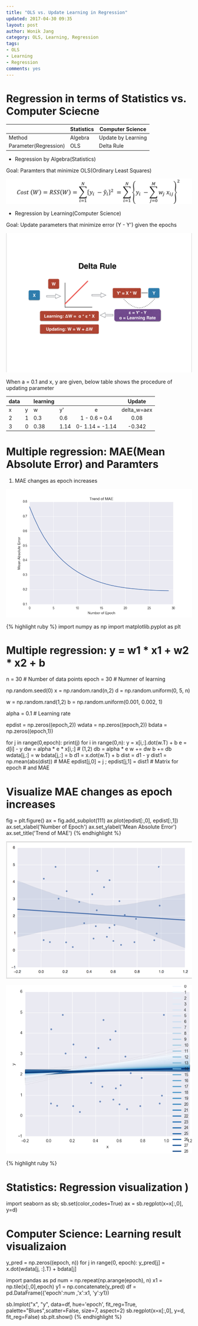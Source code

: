 ```yaml
---
title: "OLS vs. Update Learning in Regression"
updated: 2017-04-30 09:35
layout: post
author: Wonik Jang 
category: OLS, Learning, Regression
tags: 
- OLS
- Learning
- Regression
comments: yes
---
```



# **Regression in terms of Statistics vs. Computer Sciecne**

|                      | Statistics | Computer Science   |
|----------------------|------------|--------------------|
| Method               | Algebra    | Update by Learning |
| Parameter(Regression)| OLS        | Delta Rule         |


* Regression by Algebra(Statistics)

Goal: Paramters that minimize OLS(Ordinary Least Squares)

![rss](/result_images/rss.png  "rss")

* Regression by Learning(Computer Science)

Goal: Update parameters that minimize error (Y - Y') given the epochs

![delta](/result_images/delta.png  "delta")

When a = 0.1 and x, y are given, below table shows the procedure of updating parameter 

| data |   | learning |      |                 |    Update   |
|------|---|----------|------|:---------------:|:-----------:|  
| x    | y | w        | y'   | e               |delta_w=a*e*x|
| 2    | 1 | 0.3      | 0.6  | 1 - 0.6 = 0.4   |0.08         |
| 3    | 0 | 0.38     | 1.14 | 0- 1.14 = -1.14 |-0.342       |


# Multiple regression: MAE(Mean Absolute Error) and Paramters 

1. MAE changes as epoch increases 

![mae](/result_images/mae.png  "mae")

{% highlight ruby %}
import numpy as np
import matplotlib.pyplot as plt

# **Multiple regression: y = w1 * x1 + w2 * x2 + b**

n = 30 # Number of data points
epoch = 30 # Numner of learning

np.random.seed(0)
x = np.random.rand(n,2)
d = np.random.uniform(0, 5, n)

w = np.random.rand(1,2)
b = np.random.uniform(0.001, 0.002, 1)

alpha = 0.1 # Learning rate

epdist = np.zeros((epoch,2))
wdata = np.zeros((epoch,2))
bdata = np.zeros((epoch,1))

for j in range(0,epoch):
        print(j)
        for i in range(0,n):
                y = x[i,:].dot(w.T) + b
                e = d[i] - y
                dw = alpha * e * x[i,:] # (1,2)
                db = alpha * e
                w += dw
                b += db
        wdata[j,:] = w
        bdata[j,:] = b
        d1 = x.dot(w.T) + b
        dist = d1 - y
        dist1 = np.mean(abs(dist)) # MAE
        epdist[j,0] = j ; epdist[j,1] = dist1 # Matrix for epoch # and MAE

# Visualize MAE changes as epoch increases
fig = plt.figure()
ax = fig.add_subplot(111)
ax.plot(epdist[:,0], epdist[:,1])
ax.set_xlabel('Number of Epoch')
ax.set_ylabel('Mean Absolute Error')
ax.set_title('Trend of MAE')
{% endhighlight %}

![regplot2](/result_images/regplot2.png  "regplot2")

![learning_plot](/result_images/learning_plot.png  "learning_plot")


{% highlight ruby %}

# Statistics: Regression visualization )
import seaborn as sb; sb.set(color_codes=True)
ax = sb.regplot(x=x[:,0], y=d)


# Computer Science: Learning result visualizaion
y_pred = np.zeros((epoch, n))
for j in range(0, epoch):
    y_pred[j] = x.dot(wdata[j, :].T) + bdata[j]

import pandas as pd
num = np.repeat(np.arange(epoch), n)
x1 = np.tile(x[:,0],epoch)
y1 = np.concatenate(y_pred)
df = pd.DataFrame({'epoch':num ,'x':x1, 'y':y1})

sb.lmplot("x", "y", data=df, hue='epoch', fit_reg=True, palette="Blues",scatter=False, size=7, aspect=2)
sb.regplot(x=x[:,0], y=d, fit_reg=False)
sb.plt.show()
{% endhighlight %}

